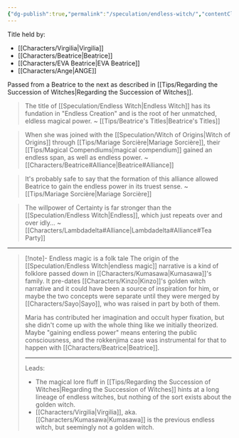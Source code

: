 ```yaml
---
{"dg-publish":true,"permalink":"/speculation/endless-witch/","contentClasses":"center-headings red-truth red-links blue-truth","created":"2025-02-27T17:44:11.860+01:00","updated":"2025-04-10T18:20:26.187+02:00"}
---
```



Title held by:
- [[Characters/Virgilia\|Virgilia]]
- [[Characters/Beatrice\|Beatrice]]
- [[Characters/EVA Beatrice\|EVA Beatrice]]
- [[Characters/Ange\|ANGE]]

Passed from a Beatrice to the next as described in [[Tips/Regarding the Succession of Witches\|Regarding the Succession of Witches]].

>The title of [[Speculation/Endless Witch\|Endless Witch]] has its fundation in "Endless Creation" and is the root of her unmatched, eldless magical power.
> ~ [[Tips/Beatrice's Titles\|Beatrice's Titles]]

>When she was joined with the [[Speculation/Witch of Origins\|Witch of Origins]] through [[Tips/Mariage Sorcière\|Mariage Sorcière]], their [[Tips/Magical Compendiums\|magical compendium]] gained an endless span, as well as endless power.
>~ [[Characters/Beatrice#Alliance\|Beatrice#Alliance]]

>It's probably safe to say that the formation of this alliance allowed Beatrice to gain the endless power in its truest sense. 
>~ [[Tips/Mariage Sorcière\|Mariage Sorcière]]


>The willpower of Certainty is far stronger than the [[Speculation/Endless Witch\|Endless]], which just repeats over and over idly... 
>~ [[Characters/Lambdadelta#Alliance\|Lambdadelta#Alliance#Tea Party]]

---


<div class="transclusion internal-embed is-loaded"><div class="markdown-embed">



> [!note]- Endless magic is a folk tale
> The origin of the [[Speculation/Endless Witch\|endless magic]] narrative is a kind of folklore passed down in [[Characters/Kumasawa\|Kumasawa]]'s family. It pre-dates [[Characters/Kinzo\|Kinzo]]'s golden witch narrative and it could have been a source of inspiration for him, or maybe the two concepts were separate until they were merged by [[Characters/Sayo\|Sayo]], who was raised in part by both of them.
> 
> Maria has contributed her imagination and occult hyper fixation, but she didn't come up with the whole thing like we initially theorized. Maybe "gaining endless power" means entering the public consciousness, and the rokkenjima case was instrumental for that to happen with [[Characters/Beatrice\|Beatrice]].
> 
> ---
> 
> Leads:
> - The magical lore fluff in [[Tips/Regarding the Succession of Witches\|Regarding the Succession of Witches]] hints at a long lineage of endless witches, but nothing of the sort exists about the golden witch.
> - [[Characters/Virgilia\|Virgilia]], aka. [[Characters/Kumasawa\|Kumasawa]] is the previous endless witch, but seemingly not a golden witch.

</div></div>

